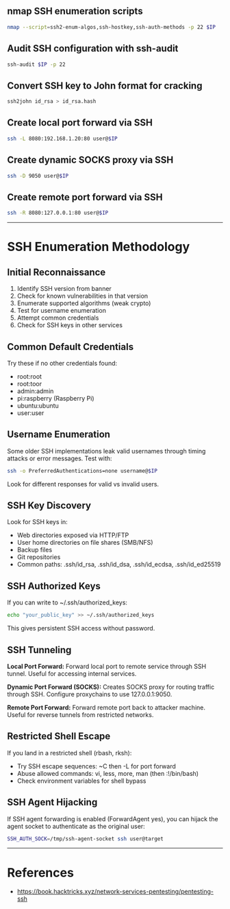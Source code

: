## nmap SSH enumeration scripts
```bash
nmap --script=ssh2-enum-algos,ssh-hostkey,ssh-auth-methods -p 22 $IP
```

## Audit SSH configuration with ssh-audit
```bash
ssh-audit $IP -p 22
```

## Convert SSH key to John format for cracking
```bash
ssh2john id_rsa > id_rsa.hash
```

## Create local port forward via SSH
```bash
ssh -L 8080:192.168.1.20:80 user@$IP
```

## Create dynamic SOCKS proxy via SSH
```bash
ssh -D 9050 user@$IP
```

## Create remote port forward via SSH
```bash
ssh -R 8080:127.0.0.1:80 user@$IP
```

---

# SSH Enumeration Methodology

## Initial Reconnaissance

1. Identify SSH version from banner
2. Check for known vulnerabilities in that version
3. Enumerate supported algorithms (weak crypto)
4. Test for username enumeration
5. Attempt common credentials
6. Check for SSH keys in other services

## Common Default Credentials

Try these if no other credentials found:
- root:root
- root:toor
- admin:admin
- pi:raspberry (Raspberry Pi)
- ubuntu:ubuntu
- user:user

## Username Enumeration

Some older SSH implementations leak valid usernames through timing attacks or error messages. Test with:
```bash
ssh -o PreferredAuthentications=none username@$IP
```

Look for different responses for valid vs invalid users.

## SSH Key Discovery

Look for SSH keys in:
- Web directories exposed via HTTP/FTP
- User home directories on file shares (SMB/NFS)
- Backup files
- Git repositories
- Common paths: .ssh/id_rsa, .ssh/id_dsa, .ssh/id_ecdsa, .ssh/id_ed25519
## SSH Authorized Keys

If you can write to ~/.ssh/authorized_keys:
```bash
echo "your_public_key" >> ~/.ssh/authorized_keys
```

This gives persistent SSH access without password.

## SSH Tunneling

**Local Port Forward:**
Forward local port to remote service through SSH tunnel. Useful for accessing internal services.

**Dynamic Port Forward (SOCKS):**
Creates SOCKS proxy for routing traffic through SSH. Configure proxychains to use 127.0.0.1:9050.

**Remote Port Forward:**
Forward remote port back to attacker machine. Useful for reverse tunnels from restricted networks.

## Restricted Shell Escape

If you land in a restricted shell (rbash, rksh):
- Try SSH escape sequences: ~C then -L for port forward
- Abuse allowed commands: vi, less, more, man (then :!/bin/bash)
- Check environment variables for shell bypass

## SSH Agent Hijacking

If SSH agent forwarding is enabled (ForwardAgent yes), you can hijack the agent socket to authenticate as the original user:
```bash
SSH_AUTH_SOCK=/tmp/ssh-agent-socket ssh user@target
```


---

# References

- https://book.hacktricks.xyz/network-services-pentesting/pentesting-ssh
